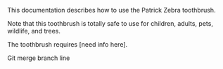 This documentation describes how to use the Patrick Zebra toothbrush.

Note that this toothbrush is totally safe to use for children, adults, pets, wildlife, and trees.

The toothbrush requires [need info here].

Git merge branch line